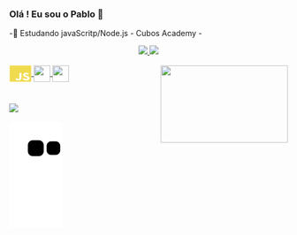 ### Olá ! Eu sou o Pablo 👋

-🌱 Estudando javaScritp/Node.js - Cubos Academy -

<div align="center">
  <a href="https://github.com/PablinhoNomade/">
  <img height="170em" src="https://github-readme-stats.vercel.app/api?username=PablinhoNomade&show_icons=true&theme=dark&include_all_commits=true&count_private=true"/>
  <img height="170em" src="https://github-readme-stats.vercel.app/api/top-langs/?username=PablinhoNomade&layout=compact&langs_count=7&theme=dark"/>
 
</div>

<div style="display: inline_block"><br>
  <img align="center"  height="30" width="40" src="https://raw.githubusercontent.com/devicons/devicon/master/icons/javascript/javascript-plain.svg">
  <img align="center"  height="30" width="30" src="https://cdn-icons-png.flaticon.com/512/143/143687.png">
  <img align="center"  height="30" width="30" src="https://cdn-icons-png.flaticon.com/512/919/919825.png">  
<img align="right"     height="140" width="230" src="https://encrypted-tbn0.gstatic.com/images?q=tbn:ANd9GcQJG2T54v2J60Euaiill96dIDnHh7qTGgFiZPgt2wI6-iWXsxj0qSCsMbtOSmFCXOPfszI&usqp=CAU">
  
</div>
<h1> </h1>
  <div>
  <a href="https://www.linkedin.com/in/pablo-almeida-255101223/" target="_blank"><img src="https://img.shields.io/badge/-LinkedIn-%230077B5?style=for-the-badge&logo=linkedin&logoColor=white" target="_blank"></a> 

  
  ![Snake animation](https://github.com/PablinhoNomade/PablinhoNomade/blob/output/github-contribution-grid-snake.svg)
  
  </div>
